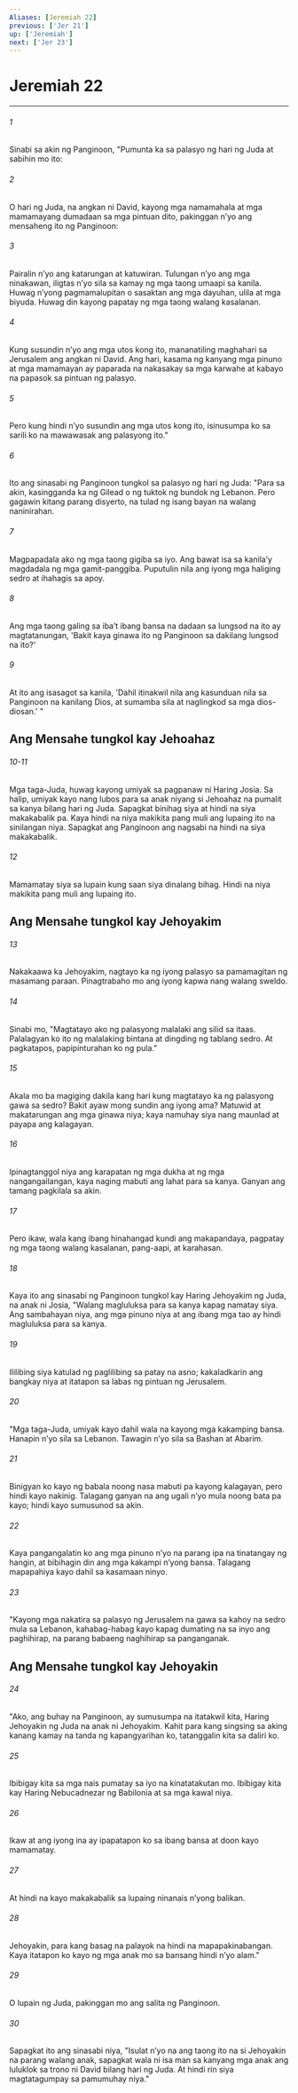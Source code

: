 ```yaml
---
Aliases: [Jeremiah 22]
previous: ['Jer 21']
up: ['Jeremiah']
next: ['Jer 23']
---
```

# Jeremiah 22

***

###### 1
Sinabi sa akin ng Panginoon, "Pumunta ka sa palasyo ng hari ng Juda at sabihin mo ito: 

###### 2
O hari ng Juda, na angkan ni David, kayong mga namamahala at mga mamamayang dumadaan sa mga pintuan dito, pakinggan nʼyo ang mensaheng ito ng Panginoon: 

###### 3
Pairalin nʼyo ang katarungan at katuwiran. Tulungan nʼyo ang mga ninakawan, iligtas nʼyo sila sa kamay ng mga taong umaapi sa kanila. Huwag nʼyong pagmamalupitan o sasaktan ang mga dayuhan, ulila at mga biyuda. Huwag din kayong papatay ng mga taong walang kasalanan. 

###### 4
Kung susundin nʼyo ang mga utos kong ito, mananatiling maghahari sa Jerusalem ang angkan ni David. Ang hari, kasama ng kanyang mga pinuno at mga mamamayan ay paparada na nakasakay sa mga karwahe at kabayo na papasok sa pintuan ng palasyo. 

###### 5
Pero kung hindi nʼyo susundin ang mga utos kong ito, isinusumpa ko sa sarili ko na mawawasak ang palasyong ito." 

###### 6
Ito ang sinasabi ng Panginoon tungkol sa palasyo ng hari ng Juda: "Para sa akin, kasingganda ka ng Gilead o ng tuktok ng bundok ng Lebanon. Pero gagawin kitang parang disyerto, na tulad ng isang bayan na walang naninirahan. 

###### 7
Magpapadala ako ng mga taong gigiba sa iyo. Ang bawat isa sa kanilaʼy magdadala ng mga gamit-panggiba. Puputulin nila ang iyong mga haliging sedro at ihahagis sa apoy. 

###### 8
Ang mga taong galing sa ibaʼt ibang bansa na dadaan sa lungsod na ito ay magtatanungan, 'Bakit kaya ginawa ito ng Panginoon sa dakilang lungsod na ito?' 

###### 9
At ito ang isasagot sa kanila, 'Dahil itinakwil nila ang kasunduan nila sa Panginoon na kanilang Dios, at sumamba sila at naglingkod sa mga dios-diosan.' " 

## Ang Mensahe tungkol kay Jehoahaz

###### 10-11
Mga taga-Juda, huwag kayong umiyak sa pagpanaw ni Haring Josia. Sa halip, umiyak kayo nang lubos para sa anak niyang si Jehoahaz na pumalit sa kanya bilang hari ng Juda. Sapagkat binihag siya at hindi na siya makakabalik pa. Kaya hindi na niya makikita pang muli ang lupaing ito na sinilangan niya. Sapagkat ang Panginoon ang nagsabi na hindi na siya makakabalik. 

###### 12
Mamamatay siya sa lupain kung saan siya dinalang bihag. Hindi na niya makikita pang muli ang lupaing ito.

## Ang Mensahe tungkol kay Jehoyakim 

###### 13
Nakakaawa ka Jehoyakim, nagtayo ka ng iyong palasyo sa pamamagitan ng masamang paraan. Pinagtrabaho mo ang iyong kapwa nang walang sweldo. 

###### 14
Sinabi mo, "Magtatayo ako ng palasyong malalaki ang silid sa itaas. Palalagyan ko ito ng malalaking bintana at dingding ng tablang sedro. At pagkatapos, papipinturahan ko ng pula." 

###### 15
Akala mo ba magiging dakila kang hari kung magtatayo ka ng palasyong gawa sa sedro? Bakit ayaw mong sundin ang iyong ama? Matuwid at makatarungan ang mga ginawa niya; kaya namuhay siya nang maunlad at payapa ang kalagayan. 

###### 16
Ipinagtanggol niya ang karapatan ng mga dukha at ng mga nangangailangan, kaya naging mabuti ang lahat para sa kanya. Ganyan ang tamang pagkilala sa akin. 

###### 17
Pero ikaw, wala kang ibang hinahangad kundi ang makapandaya, pagpatay ng mga taong walang kasalanan, pang-aapi, at karahasan. 

###### 18
Kaya ito ang sinasabi ng Panginoon tungkol kay Haring Jehoyakim ng Juda, na anak ni Josia, "Walang magluluksa para sa kanya kapag namatay siya. Ang sambahayan niya, ang mga pinuno niya at ang ibang mga tao ay hindi magluluksa para sa kanya. 

###### 19
Ililibing siya katulad ng paglilibing sa patay na asno; kakaladkarin ang bangkay niya at itatapon sa labas ng pintuan ng Jerusalem. 

###### 20
"Mga taga-Juda, umiyak kayo dahil wala na kayong mga kakamping bansa. Hanapin nʼyo sila sa Lebanon. Tawagin nʼyo sila sa Bashan at Abarim. 

###### 21
Binigyan ko kayo ng babala noong nasa mabuti pa kayong kalagayan, pero hindi kayo nakinig. Talagang ganyan na ang ugali nʼyo mula noong bata pa kayo; hindi kayo sumusunod sa akin. 

###### 22
Kaya pangangalatin ko ang mga pinuno nʼyo na parang ipa na tinatangay ng hangin, at bibihagin din ang mga kakampi nʼyong bansa. Talagang mapapahiya kayo dahil sa kasamaan ninyo. 

###### 23
"Kayong mga nakatira sa palasyo ng Jerusalem na gawa sa kahoy na sedro mula sa Lebanon, kahabag-habag kayo kapag dumating na sa inyo ang paghihirap, na parang babaeng naghihirap sa panganganak.

## Ang Mensahe tungkol kay Jehoyakin 

###### 24
"Ako, ang buhay na Panginoon, ay sumusumpa na itatakwil kita, Haring Jehoyakin ng Juda na anak ni Jehoyakim. Kahit para kang singsing sa aking kanang kamay na tanda ng kapangyarihan ko, tatanggalin kita sa daliri ko. 

###### 25
Ibibigay kita sa mga nais pumatay sa iyo na kinatatakutan mo. Ibibigay kita kay Haring Nebucadnezar ng Babilonia at sa mga kawal niya. 

###### 26
Ikaw at ang iyong ina ay ipapatapon ko sa ibang bansa at doon kayo mamamatay. 

###### 27
At hindi na kayo makakabalik sa lupaing ninanais nʼyong balikan. 

###### 28
Jehoyakin, para kang basag na palayok na hindi na mapapakinabangan. Kaya itatapon ko kayo ng mga anak mo sa bansang hindi nʼyo alam." 

###### 29
O lupain ng Juda, pakinggan mo ang salita ng Panginoon. 

###### 30
Sapagkat ito ang sinasabi niya, "Isulat nʼyo na ang taong ito na si Jehoyakin na parang walang anak, sapagkat wala ni isa man sa kanyang mga anak ang luluklok sa trono ni David bilang hari ng Juda. At hindi rin siya magtatagumpay sa pamumuhay niya."
